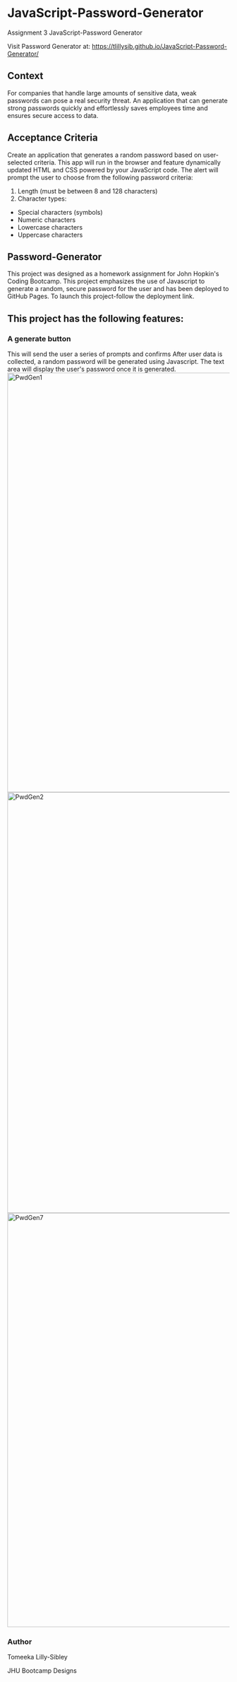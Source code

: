 # JavaScript-Password-Generator
Assignment 3 JavaScript-Password Generator

Visit Password Generator at: https://tlillysib.github.io/JavaScript-Password-Generator/

<h2>Context</h2>

For companies that handle large amounts of sensitive data, weak passwords can pose a real security threat. An application that can generate strong passwords quickly and effortlessly saves employees time and ensures secure access to data.

<h2>Acceptance Criteria</h2>

Create an application that generates a random password based on user-selected criteria. This app will run in the browser and feature dynamically updated HTML and CSS powered by your JavaScript code. The alert will prompt  the user to choose from the following password criteria:
1. Length (must be between 8 and 128 characters)
2. Character types:
<ul>
   <li>Special characters (symbols)</li>
   <li>Numeric characters</li>
   <li>Lowercase characters</li>
   <li>Uppercase characters</li>
</ul>   

<h2>Password-Generator</h2>

This project was designed as a homework assignment for John Hopkin's Coding Bootcamp.
This project emphasizes the use of Javascript to generate a random, secure password for the user and has been deployed to GitHub Pages. To launch this project-follow the deployment link. 

<h2>This project has the following features:</h2>

<h3>A generate button</h3>
This will send the user a series of prompts and confirms
After user data is collected, a random password will be generated using Javascript.
The text area will display the user's password once it is generated.

<img width="950" alt="PwdGen1" src="https://user-images.githubusercontent.com/78512494/110168204-d70dcd00-7dc4-11eb-9790-386afebcb2c2.png">

<img width="953" alt="PwdGen2" src="https://user-images.githubusercontent.com/78512494/110168216-dc6b1780-7dc4-11eb-81fa-ab720c6db865.png">

<img width="938" alt="PwdGen7" src="https://user-images.githubusercontent.com/78512494/110168244-e4c35280-7dc4-11eb-8b5c-68579abf751a.png">


<h3>Author</h3>

Tomeeka Lilly-Sibley

JHU Bootcamp Designs





